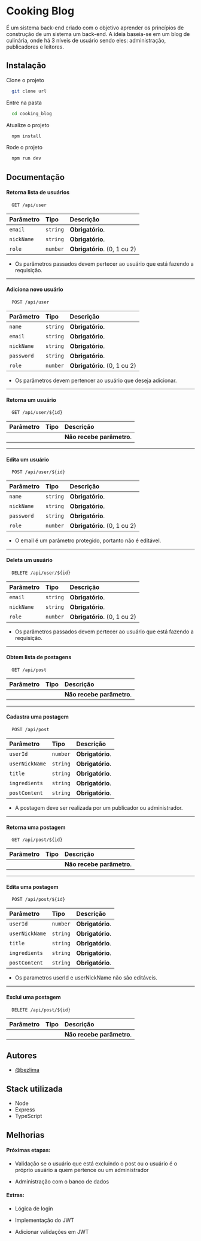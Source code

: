 # Cooking Blog 

É um sistema back-end criado com o objetivo aprender os princípios de construção de um sistema um back-end. A ideia baseia-se em um blog de culinária, onde há 3 níveis de usuário sendo eles: administração, publicadores e leitores.

## Instalação

Clone o projeto

```bash
  git clone url
```
Entre na pasta
```bash
  cd cooking_blog
```
Atualize o projeto
```bash
  npm install
```
Rode o projeto
```bash
  npm run dev
```
## Documentação

#### Retorna lista de usuários

```http
  GET /api/user
```

| Parâmetro   | Tipo       | Descrição                           |
| :---------- | :--------- | :---------------------------------- |
| `email` | `string` | **Obrigatório**. |
| `nickName` | `string` | **Obrigatório**. |
| `role` | `number` | **Obrigatório**. (0, 1 ou 2) |

- Os parâmetros passados devem pertecer ao usuário que está fazendo a requisição.

---
#### Adiciona novo usuário
```http
  POST /api/user
```

| Parâmetro   | Tipo       | Descrição                           |
| :---------- | :--------- | :---------------------------------- |
| `name` | `string` | **Obrigatório**. |
| `email` | `string` | **Obrigatório**. |
| `nickName` | `string` | **Obrigatório**. |
| `password` | `string` | **Obrigatório**. |
| `role` | `number` | **Obrigatório**. (0, 1 ou 2) |

- Os parâmetros devem pertencer ao usuário que deseja adicionar.

---
#### Retorna um usuário

```http
  GET /api/user/${id}
```

| Parâmetro   | Tipo       | Descrição                                   |
| :---------- | :--------- | :------------------------------------------ |
|    |  | **Não recebe parâmetro**. |

---

#### Edita um usuário

```http
  POST /api/user/${id}
```

| Parâmetro   | Tipo       | Descrição                                   |
| :---------- | :--------- | :------------------------------------------ |
| `name`      | `string` | **Obrigatório**. |
| `nickName`      | `string` | **Obrigatório**. |
| `password`      | `string` | **Obrigatório**. |
| `role`      | `number` | **Obrigatório**. (0, 1 ou 2) |

- O email é um parâmetro protegido, portanto não é editável. 

---

#### Deleta um usuário

```http
  DELETE /api/user/${id}
```

| Parâmetro   | Tipo       | Descrição                                   |
| :---------- | :--------- | :------------------------------------------ |
| `email`      | `string` | **Obrigatório**. |
| `nickName`      | `string` | **Obrigatório**. |
| `role`      | `number` | **Obrigatório**. (0, 1 ou 2) |

- Os parâmetros passados devem pertecer ao usuário que está fazendo a requisição.

---

#### Obtem lista de postagens

```http
  GET /api/post
```

| Parâmetro   | Tipo       | Descrição                                   |
| :---------- | :--------- | :------------------------------------------ |
|    |  | **Não recebe parâmetro**. |

---

#### Cadastra uma postagem

```http
  POST /api/post
```

| Parâmetro   | Tipo       | Descrição                                   |
| :---------- | :--------- | :------------------------------------------ |
| `userId`      | `number` | **Obrigatório**. |
| `userNickName`      | `string` | **Obrigatório**. |
| `title`      | `string` | **Obrigatório**.|
| `ingredients`      | `string` | **Obrigatório**.|
| `postContent`      | `string` | **Obrigatório**.|

- A postagem deve ser realizada por um publicador ou administrador.

---

#### Retorna uma postagem

```http
  GET /api/post/${id}
```

| Parâmetro   | Tipo       | Descrição                                   |
| :---------- | :--------- | :------------------------------------------ |
|    |  | **Não recebe parâmetro**. |

---

#### Edita uma postagem

```http
  POST /api/post/${id}
```

| Parâmetro   | Tipo       | Descrição                                   |
| :---------- | :--------- | :------------------------------------------ |
| `userId`      | `number` | **Obrigatório**. |
| `userNickName`      | `string` | **Obrigatório**. |
| `title`      | `string` | **Obrigatório**.|
| `ingredients`      | `string` | **Obrigatório**.|
| `postContent`      | `string` | **Obrigatório**.|

- Os parametros userId e userNickName não são editáveis.

---

#### Exclui uma postagem

```http
  DELETE /api/post/${id}
```

| Parâmetro   | Tipo       | Descrição                                   |
| :---------- | :--------- | :------------------------------------------ |
|    |  | **Não recebe parâmetro**. |


## Autores

- [@bezlima](https://github.com/bezlima)


## Stack utilizada

- Node
- Express 
- TypeScript


## Melhorias

#### Próximas etapas:

- Validação se o usuário que está excluindo o post ou o usuário é o  próprio usuário a quem pertence ou um administrador

- Administração com o banco de dados

#### Extras:

- Lógica de login

- Implementação do JWT

- Adicionar validações em JWT